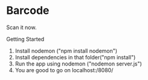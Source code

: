 # Barcode
Scan it now.

Getting Started
1. Install nodemon ("npm install nodemon")
2. Install dependencies in that folder("npm install")
3. Run the app using nodemon ("nodemon server.js")
4. You are good to go on localhost:/8080/

